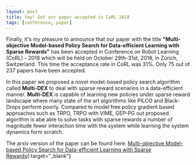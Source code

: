```yaml
---
layout: post
title: Yay! Got our paper accepted in CoRL 2018
tags: [conference, paper]
---
```


Finally, it's my pleasure to announce that our paper with the title **"Multi-objective Model-based Policy Search for Data-efficient Learning with Sparse Rewards"** has been accepted in Conference on Robot Learning (CoRL) - 2018 which will be held on October 29th-31st, 2018, in Zürich, Switzerland. This time the acceptance rate in CoRL was 31%. Only 75 out of 237 papers have been accepted.

In this paper we proposed a novel model-based policy search algorithm called **Multi-DEX** to deal with sparse reward scenarios in a data-efficient manner. **Multi-DEX** is capable of learning new policies under sparse reward landscape where many state of the art algorithms like PILCO and Black-Drops perform poorly. Compared to model free policy gradient based approaches such as TRPO, TRPO with VIME, GEP-PG out proposed algorithm is abe able to solve tasks with sparse rewards a number of magnitude fewer interaction time with the system while learning the system dynamics form scratch.

The arxiv version of the paper can be found here: [Multi-objective Model-based Policy Search for Data-efficient Learning with Sparse Rewards](https://arxiv.org/abs/1806.09351){:target="_blank"}